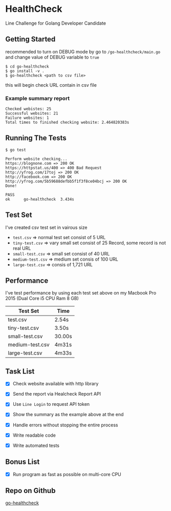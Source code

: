 # HealthCheck
Line Challenge for Golang Developer Candidate


## Getting Started
recommended to turn on DEBUG mode by go to `/go-healthcheck/main.go` and change value of DEBUG variable to `true`
```
$ cd go-healthcheck
$ go install -v .
$ go-healthcheck <path to csv file>
```


this will begin check URL contain in csv file 
### Example summary report

```
Checked webistes: 25
Successful websites: 21
Failure websites: 1
Total times to finished checking website: 2.464820383s
```


## Running The Tests

```
$ go test

Perform website checking...
https://blognone.com => 200 OK
https://httpstat.us/400 => 400 Bad Request
http://yfrog.com/17toj => 200 OK
http://facebook.com => 200 OK
http://yfrog.com/5b59688defbb5f1f3f8ce04bcj => 200 OK
Done!

PASS
ok  	go-healthcheck	3.434s
```

## Test Set 
I've created csv test set in vairous size 
* `test.csv` => normal test set consist of 5 URL
* `tiny-test.csv` => vary small set consist of 25 Record, some record is not real URL
* `small-test.csv` => small set consist of 40 URL
* `medium-test.csv` => medium set consis of 100 URL
* `large-test.csv` => consis of 1,721 URL 

## Performance
I've test performance by using each test set above on my Macbook Pro 2015 (Dual Core i5 CPU Ram 8 GB)

| Test Set        |  Time   |
| --------------- | ------- |
| test.csv        | 2.54s   |
| tiny-test.csv   | 3.50s   |
| small-test.csv  | 30.00s  |
| medium-test.csv | 4m31s   |
| large-test.csv  | 4m33s   |


## Task List
- [x] Check website available with http library
- [x] Send the report via Healcheck Report API
- [x] Use `Line Login` to request API token
- [x] Show the summary as the example above at the end
- [x] Handle errors without stopping the entire process
- [x] Write readable code
- [x] Write automated tests


## Bonus List 
- [x] Run program as fast as possible on multi-core CPU


## Repo on Github
[go-healthcheck](https://github.com/MigMikael/go-healthcheck)